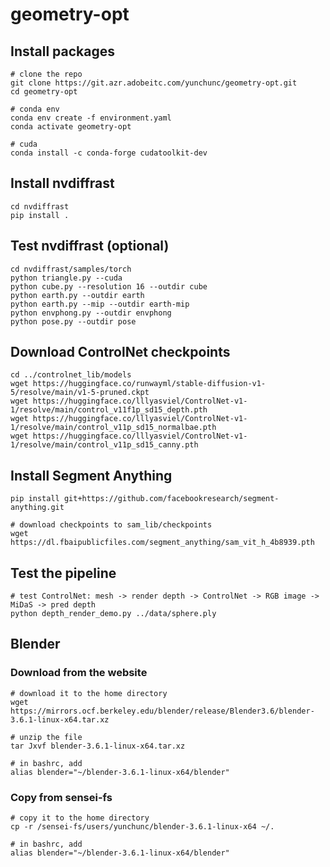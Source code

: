 # geometry-opt

## Install packages
```
# clone the repo
git clone https://git.azr.adobeitc.com/yunchunc/geometry-opt.git
cd geometry-opt

# conda env
conda env create -f environment.yaml
conda activate geometry-opt

# cuda
conda install -c conda-forge cudatoolkit-dev
```

## Install nvdiffrast
```
cd nvdiffrast
pip install .
```

## Test nvdiffrast (optional)
```
cd nvdiffrast/samples/torch
python triangle.py --cuda
python cube.py --resolution 16 --outdir cube
python earth.py --outdir earth
python earth.py --mip --outdir earth-mip
python envphong.py --outdir envphong
python pose.py --outdir pose
```

## Download ControlNet checkpoints
```
cd ../controlnet_lib/models
wget https://huggingface.co/runwayml/stable-diffusion-v1-5/resolve/main/v1-5-pruned.ckpt
wget https://huggingface.co/lllyasviel/ControlNet-v1-1/resolve/main/control_v11f1p_sd15_depth.pth
wget https://huggingface.co/lllyasviel/ControlNet-v1-1/resolve/main/control_v11p_sd15_normalbae.pth
wget https://huggingface.co/lllyasviel/ControlNet-v1-1/resolve/main/control_v11p_sd15_canny.pth
```

## Install Segment Anything
```
pip install git+https://github.com/facebookresearch/segment-anything.git

# download checkpoints to sam_lib/checkpoints
wget https://dl.fbaipublicfiles.com/segment_anything/sam_vit_h_4b8939.pth
```

## Test the pipeline
```
# test ControlNet: mesh -> render depth -> ControlNet -> RGB image -> MiDaS -> pred depth
python depth_render_demo.py ../data/sphere.ply
```

## Blender

### Download from the website
```
# download it to the home directory
wget https://mirrors.ocf.berkeley.edu/blender/release/Blender3.6/blender-3.6.1-linux-x64.tar.xz

# unzip the file
tar Jxvf blender-3.6.1-linux-x64.tar.xz

# in bashrc, add
alias blender="~/blender-3.6.1-linux-x64/blender"
```

### Copy from sensei-fs
```
# copy it to the home directory
cp -r /sensei-fs/users/yunchunc/blender-3.6.1-linux-x64 ~/.

# in bashrc, add
alias blender="~/blender-3.6.1-linux-x64/blender"
```
